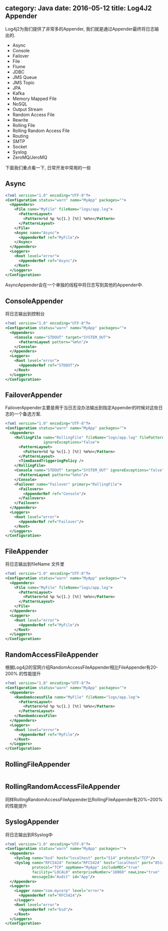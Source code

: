 category: Java
date: 2016-05-12
title: Log4J2 Appender
---
Log4j2为我们提供了非常多的Appender, 我们就是通过Appender最终将日志输出的.

* Async
* Console
* Failover
* File
* Flume
* JDBC
* JMS Queue
* JMS Topic
* JPA
* Kafka
* Memory Mapped File
* NoSQL
* Output Stream
* Random Access File
* Rewrite
* Rolling File
* Rolling Random Access File
* Routing
* SMTP
* Socket
* Syslog
* ZeroMQ/JeroMQ

下面我们重点看一下, 日常开发中常用的一些

## Async
```xml
<?xml version="1.0" encoding="UTF-8"?>
<Configuration status="warn" name="MyApp" packages="">
  <Appenders>
    <File name="MyFile" fileName="logs/app.log">
      <PatternLayout>
        <Pattern>%d %p %c{1.} [%t] %m%n</Pattern>
      </PatternLayout>
    </File>
    <Async name="Async">
      <AppenderRef ref="MyFile"/>
    </Async>
  </Appenders>
  <Loggers>
    <Root level="error">
      <AppenderRef ref="Async"/>
    </Root>
  </Loggers>
</Configuration>
```
AsyncAppender会在一个单独的线程中将日志写到其他的Appender中. 

## ConsoleAppender
将日志输出到控制台
```xml
<?xml version="1.0" encoding="UTF-8"?>
<Configuration status="warn" name="MyApp" packages="">
  <Appenders>
    <Console name="STDOUT" target="SYSTEM_OUT">
      <PatternLayout pattern="%m%n"/>
    </Console>
  </Appenders>
  <Loggers>
    <Root level="error">
      <AppenderRef ref="STDOUT"/>
    </Root>
  </Loggers>
</Configuration>
```

## FailoverAppender
FailoverAppender主要是用于当日志没办法输出到指定Appender的时候对这些日志的一个备选方案.
```xml
<?xml version="1.0" encoding="UTF-8"?>
<Configuration status="warn" name="MyApp" packages="">
  <Appenders>
    <RollingFile name="RollingFile" fileName="logs/app.log" filePattern="logs/app-%d{MM-dd-yyyy}.log.gz"
                 ignoreExceptions="false">
      <PatternLayout>
        <Pattern>%d %p %c{1.} [%t] %m%n</Pattern>
      </PatternLayout>
      <TimeBasedTriggeringPolicy />
    </RollingFile>
    <Console name="STDOUT" target="SYSTEM_OUT" ignoreExceptions="false">
      <PatternLayout pattern="%m%n"/>
    </Console>
    <Failover name="Failover" primary="RollingFile">
      <Failovers>
        <AppenderRef ref="Console"/>
      </Failovers>
    </Failover>
  </Appenders>
  <Loggers>
    <Root level="error">
      <AppenderRef ref="Failover"/>
    </Root>
  </Loggers>
</Configuration>
```

## FileAppender
将日志输出到fileName 文件里
```xml
<?xml version="1.0" encoding="UTF-8"?>
<Configuration status="warn" name="MyApp" packages="">
  <Appenders>
    <File name="MyFile" fileName="logs/app.log">
      <PatternLayout>
        <Pattern>%d %p %c{1.} [%t] %m%n</Pattern>
      </PatternLayout>
    </File>
  </Appenders>
  <Loggers>
    <Root level="error">
      <AppenderRef ref="MyFile"/>
    </Root>
  </Loggers>
</Configuration>
```

## RandomAccessFileAppender
根据Log4j2的官网介绍RandomAccessFileAppender相比FileAppender有20-200% 的性能提升
```xml
<?xml version="1.0" encoding="UTF-8"?>
<Configuration status="warn" name="MyApp" packages="">
  <Appenders>
    <RandomAccessFile name="MyFile" fileName="logs/app.log">
      <PatternLayout>
        <Pattern>%d %p %c{1.} [%t] %m%n</Pattern>
      </PatternLayout>
    </RandomAccessFile>
  </Appenders>
  <Loggers>
    <Root level="error">
      <AppenderRef ref="MyFile"/>
    </Root>
  </Loggers>
</Configuration>
```

## RollingFileAppender
```xml

```

## RollingRandomAccessFileAppender
同样RollingRandomAccessFileAppender比RollingFileAppender有20%~200%的性能提升

## SyslogAppender
将日志输出到RSyslog中
```xml
<?xml version="1.0" encoding="UTF-8"?>
<Configuration status="warn" name="MyApp" packages="">
  <Appenders>
    <Syslog name="bsd" host="localhost" port="514" protocol="TCP"/>
    <Syslog name="RFC5424" format="RFC5424" host="localhost" port="8514"
            protocol="TCP" appName="MyApp" includeMDC="true"
            facility="LOCAL0" enterpriseNumber="18060" newLine="true"
            messageId="Audit" id="App"/>
  </Appenders>
  <Loggers>
    <Logger name="com.mycorp" level="error">
      <AppenderRef ref="RFC5424"/>
    </Logger>
    <Root level="error">
      <AppenderRef ref="bsd"/>
    </Root>
  </Loggers>
</Configuration>
```
